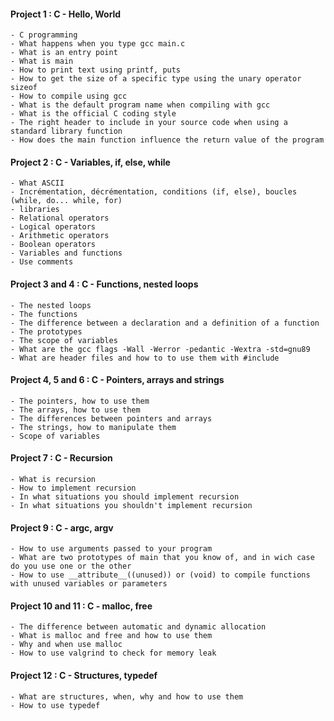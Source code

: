 #### Project 1 : C - Hello, World

    - C programming
    - What happens when you type gcc main.c
    - What is an entry point
    - What is main
    - How to print text using printf, puts
    - How to get the size of a specific type using the unary operator sizeof
    - How to compile using gcc
    - What is the default program name when compiling with gcc
    - What is the official C coding style
    - The right header to include in your source code when using a standard library function
    - How does the main function influence the return value of the program

#### Project 2 : C - Variables, if, else, while

    - What ASCII
    - Incrémentation, décrémentation, conditions (if, else), boucles (while, do... while, for)
    - libraries
    - Relational operators
    - Logical operators
    - Arithmetic operators
    - Boolean operators
    - Variables and functions
    - Use comments

#### Project 3 and 4 : C - Functions, nested loops

    - The nested loops
    - The functions
    - The difference between a declaration and a definition of a function
    - The prototypes
    - The scope of variables
    - What are the gcc flags -Wall -Werror -pedantic -Wextra -std=gnu89
    - What are header files and how to to use them with #include

#### Project 4, 5 and 6 : C - Pointers, arrays and strings

    - The pointers, how to use them
    - The arrays, how to use them
    - The differences between pointers and arrays
    - The strings, how to manipulate them
    - Scope of variables

#### Project 7 : C - Recursion

    - What is recursion
    - How to implement recursion
    - In what situations you should implement recursion
    - In what situations you shouldn't implement recursion

#### Project 9 : C - argc, argv

    - How to use arguments passed to your program
    - What are two prototypes of main that you know of, and in wich case do you use one or the other
    - How to use __attribute__((unused)) or (void) to compile functions with unused variables or parameters

#### Project 10 and 11 : C - malloc, free

    - The difference between automatic and dynamic allocation
    - What is malloc and free and how to use them
    - Why and when use malloc
    - How to use valgrind to check for memory leak

#### Project 12 : C - Structures, typedef

    - What are structures, when, why and how to use them
    - How to use typedef



